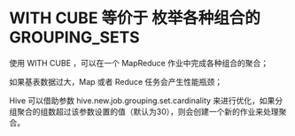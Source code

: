 <!--
 * @Author              : Uncle Bean
 * @Date                : 2020-05-30 11:33:17
 * @LastEditors         : Uncle Bean
 * @LastEditTime        : 2020-05-30 11:44:21
 * @FilePath            : \Hive\GROUPING_SETS.md
 * @Description         : 
--> 

# WITH CUBE 等价于 枚举各种组合的GROUPING_SETS

使用 WITH CUBE ，可以在一个 MapReduce 作业中完成各种组合的聚合；

如果基表数据过大，Map 或者 Reduce 任务会产生性能瓶颈；

Hive 可以借助参数 hive.new.job.grouping.set.cardinality 来进行优化，如果分组聚合的组数超过该参数设置的值（默认为30），则会创建一个新的作业来处理聚合。